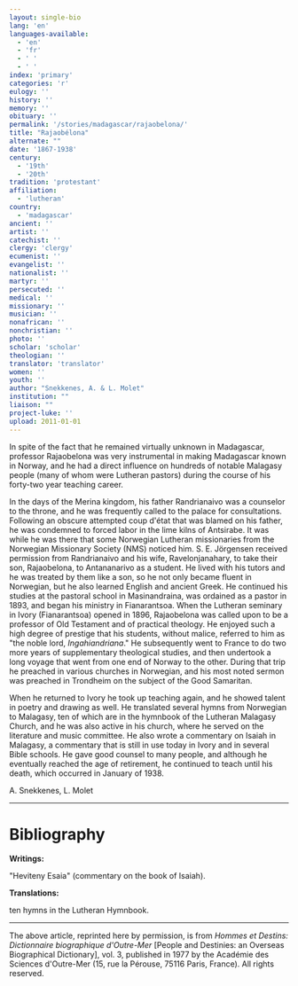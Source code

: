 ```yaml
---
layout: single-bio
lang: 'en'
languages-available:
  - 'en'
  - 'fr'
  - ' '
  - ' '
index: 'primary'
categories: 'r'
eulogy: ''
history: ''
memory: ''
obituary: ''
permalink: '/stories/madagascar/rajaobelona/'
title: "Rajaobélona"
alternate: ""
date: '1867-1938'
century:
  - '19th'
  - '20th'
tradition: 'protestant'
affiliation:
  - 'lutheran'
country:
  - 'madagascar'
ancient: ''
artist: ''
catechist: ''
clergy: 'clergy'
ecumenist: ''
evangelist: ''
nationalist: ''
martyr: ''
persecuted: ''
medical: ''
missionary: ''
musician: ''
nonafrican: ''
nonchristian: ''
photo: ''
scholar: 'scholar'
theologian: ''
translator: 'translator'
women: ''
youth: ''
author: "Snekkenes, A. & L. Molet"
institution: ""
liaison: ""
project-luke: ''
upload: 2011-01-01
---
```




In spite of the fact that he remained virtually unknown in Madagascar, professor Rajaobelona was very instrumental in making Madagascar known in Norway, and he had a direct influence on hundreds of notable Malagasy people (many of whom were Lutheran pastors) during the course of his forty-two year teaching career.

In the days of the Merina kingdom, his father Randrianaivo was a counselor to the throne, and he was frequently called to the palace for consultations. Following an obscure attempted coup d'état that was blamed on his father, he was condemned to forced labor in the lime kilns of Antsirabe. It was while he was there that some Norwegian Lutheran missionaries from the Norwegian Missionary Society (NMS) noticed him. S. E. Jörgensen received permission from Randrianaivo and his wife, Ravelonjanahary, to take their son, Rajaobelona, to Antananarivo as a student. He lived with his tutors and he was treated by them like a son, so he not only became fluent in Norwegian, but he also learned English and ancient Greek. He continued his studies at the pastoral school in Masinandraina, was ordained as a pastor in 1893, and began his ministry in Fianarantsoa. When the Lutheran seminary in Ivory (Fianarantsoa) opened in 1896, Rajaobelona was called upon to be a professor of Old Testament and of practical theology. He enjoyed such a high degree of prestige that his students, without malice, referred to him as "the noble lord, *Ingahiandriana*." He subsequently went to France to do two more years of supplementary theological studies, and then undertook a long voyage that went from one end of Norway to the other. During that trip he preached in various churches in Norwegian, and his most noted sermon was preached in Trondheim on the subject of the Good Samaritan.

When he returned to Ivory he took up teaching again, and he showed talent in poetry and drawing as well. He translated several hymns from Norwegian to Malagasy, ten of which are in the hymnbook of the Lutheran Malagasy Church, and he was also active in his church, where he served on the literature and music committee. He also wrote a commentary on Isaiah in Malagasy, a commentary that is still in use today in Ivory and in several Bible schools. He gave good counsel to many people, and although he eventually reached the age of retirement, he continued to teach until his death, which occurred in January of 1938.

A. Snekkenes, L. Molet

---

# Bibliography

**Writings:**

"Heviteny Esaia" (commentary on the book of Isaiah).

**Translations:**

ten hymns in the Lutheran Hymnbook.

---

The above article, reprinted here by permission, is from *Hommes et Destins: Dictionnaire biographique d'Outre-Mer* [People and Destinies: an Overseas Biographical Dictionary], vol. 3, published in 1977 by the Académie des Sciences d'Outre-Mer (15, rue la Pérouse, 75116 Paris, France). All rights reserved.
